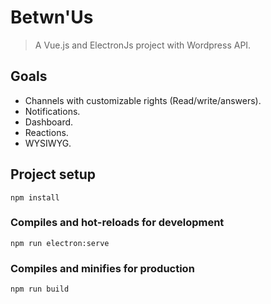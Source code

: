 # Betwn'Us

> A Vue.js and ElectronJs project with Wordpress API.

## Goals

* Channels with customizable rights (Read/write/answers).
* Notifications.
* Dashboard.
* Reactions.
* WYSIWYG.

## Project setup
```
npm install
```

### Compiles and hot-reloads for development
```
npm run electron:serve
```

### Compiles and minifies for production
```
npm run build
```



